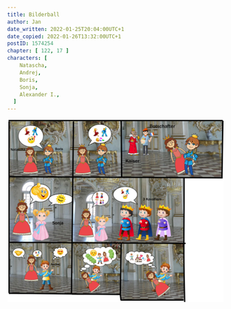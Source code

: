 ```yaml
---
title: Bilderball
author: Jan
date_written: 2022-01-25T20:04:00UTC+1
date_copied: 2022-01-26T13:32:00UTC+1
postID: 1574254
chapter: [ 122, 17 ]
characters: [ 
    Natascha, 
    Andrej,
    Boris, 
    Sonja,
    Alexander I.,
  ]
---
```

![image](/assets/images/zaeh-122.jpg)